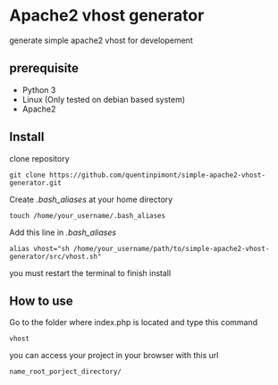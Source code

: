 # Apache2 vhost generator
generate simple apache2 vhost for developement

## prerequisite
- Python 3
- Linux (Only tested on debian based system)
- Apache2

## Install
clone repository

`git clone https://github.com/quentinpimont/simple-apache2-vhost-generator.git`

Create *.bash_aliases* at your home directory

`touch /home/your_username/.bash_aliases`

Add this line in *.bash_aliases*

`alias vhost="sh /home/your_username/path/to/simple-apache2-vhost-generator/src/vhost.sh"`

you must restart the terminal to finish install

## How to use
Go to the folder where index.php is located and type this command

`vhost`

you can access your project in your browser with this url

`name_root_porject_directory/`
